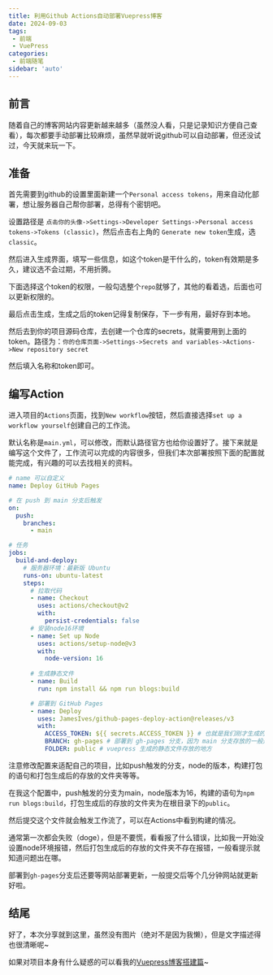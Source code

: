 ```yaml
---
title: 利用Github Actions自动部署Vuepress博客
date: 2024-09-03
tags:
 - 前端
 - VuePress
categories: 
 - 前端随笔
sidebar: 'auto'
---
```

## 前言
随着自己的博客网站内容更新越来越多（虽然没人看，只是记录知识方便自己查看），每次都要手动部署比较麻烦，虽然早就听说github可以自动部署，但还没试过，今天就来玩一下。

## 准备
首先需要到github的设置里面新建一个`Personal access tokens`，用来自动化部署，想让服务器自己帮你部署，总得有个密钥吧。

设置路径是 `点击你的头像->Settings->Developer Settings->Personal access tokens->Tokens (classic)`，然后点击右上角的 `Generate new token`生成，选`classic`。

然后进入生成界面，填写一些信息，如这个token是干什么的，token有效期是多久，建议选不会过期，不用折腾。

下面选择这个token的权限，一般勾选整个`repo`就够了，其他的看着选，后面也可以更新权限的。

最后点击生成，生成之后的token记得复制保存，下一步有用，最好存到本地。

然后去到你的项目源码仓库，去创建一个仓库的secrets，就需要用到上面的token。路径为：`你的仓库页面->Settings->Secrets and variables->Actions->New repository secret`

然后填入名称和token即可。

## 编写Action
进入项目的`Actions`页面，找到`New workflow`按钮，然后直接选择`set up a workflow yourself`创建自己的工作流。

默认名称是`main.yml`，可以修改，而默认路径官方也给你设置好了。接下来就是编写这个文件了，工作流可以完成的内容很多，但我们本次部署按照下面的配置就能完成，有兴趣的可以去找相关的资料。
```yaml
# name 可以自定义
name: Deploy GitHub Pages

# 在 push 到 main 分支后触发
on:
  push:
    branches:
      - main

# 任务
jobs:
  build-and-deploy:
    # 服务器环境：最新版 Ubuntu
    runs-on: ubuntu-latest
    steps:
      # 拉取代码
      - name: Checkout
        uses: actions/checkout@v2
        with:
          persist-credentials: false
      # 安装node16环境
      - name: Set up Node
        uses: actions/setup-node@v3
        with:
          node-version: 16
          
      # 生成静态文件
      - name: Build
        run: npm install && npm run blogs:build

      # 部署到 GitHub Pages
      - name: Deploy
        uses: JamesIves/github-pages-deploy-action@releases/v3
        with:
          ACCESS_TOKEN: ${{ secrets.ACCESS_TOKEN }} # 也就是我们刚才生成的 secret
          BRANCH: gh-pages # 部署到 gh-pages 分支，因为 main 分支存放的一般是源码，而 gh-pages 分支则用来存放生成的静态文件
          FOLDER: public # vuepress 生成的静态文件存放的地方
```
注意修改配置来适配自己的项目，比如push触发的分支，node的版本，构建打包的语句和打包生成后的存放的文件夹等等。

在我这个配置中，push触发的分支为main，node版本为16，构建的语句为`npm run blogs:build`，打包生成后的存放的文件夹为在根目录下的`public`。

然后提交这个文件就会触发工作流了，可以在Actions中看到构建的情况。

通常第一次都会失败（doge），但是不要慌，看看报了什么错误，比如我一开始没设置node环境报错，然后打包生成后的存放的文件夹不存在报错，一般看提示就知道问题出在哪。

部署到`gh-pages`分支后还要等网站部署更新，一般提交后等个几分钟网站就更新好啦。

## 结尾
好了，本次分享就到这里，虽然没有图片（绝对不是因为我懒），但是文字描述得也很清晰呢~

如果对项目本身有什么疑惑的可以看我的[Vuepress博客搭建篇](/frontEnd/VuePress搭建博客教程.html)~